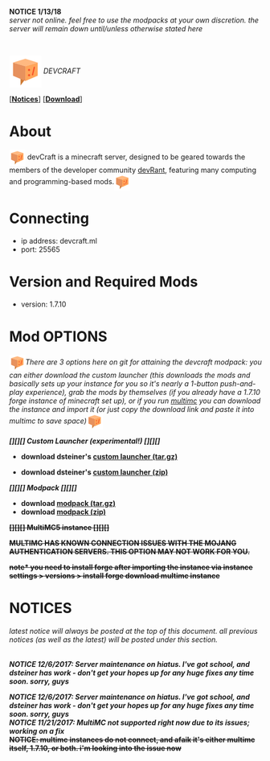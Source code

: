 <p><b>NOTICE 1/13/18</b><br />
<i> server not online. feel free to use the modpacks at your own discretion. the server will remain down until/unless otherwise stated here</i></p>
<br />
<p><img src="https://raw.githubusercontent.com/parkcitymedia/devCraft/master/devStuff/devcraft64.png" align="center"> <i>DEVCRAFT</i></p>
<p> [<b><a href="https://github.com/parkcitymedia/devCraft/blob/master/README.md#notices">Notices</a></b>] [<b><a href="https://github.com/parkcitymedia/devCraft/blob/master/README.md#mod-options">Download</a></b>]

# About
<img src="https://raw.githubusercontent.com/parkcitymedia/devCraft/master/devStuff/devcraft32.png" align="center"> devCraft is a minecraft server, designed to be geared towards the members of the developer community <a href="https://devrant.io">devRant</a>, featuring many computing and programming-based mods.<img src="https://raw.githubusercontent.com/parkcitymedia/devCraft/master/devStuff/devcraft32.png" align="center">

# Connecting
- ip address: devcraft.ml
- port: 25565

# Version and Required Mods
- version: 1.7.10

# Mod OPTIONS
<p><img src="https://raw.githubusercontent.com/parkcitymedia/devCraft/master/devStuff/devcraft32.png" align="center"><i>There are 3 options here on git for attaining the devcraft modpack: you can either download the custom launcher (this downloads the mods and basically sets up your instance for you so it's nearly a 1-button push-and-play experience), grab the mods by themselves (if you already have a 1.7.10 forge instance of minecraft set up), or if you run <a href="https://multimc.org/">multimc</a> you can download the instance and import it (or just copy the download link and paste it into multimc to save space)</b></i><img src="https://raw.githubusercontent.com/parkcitymedia/devCraft/master/devStuff/devcraft32.png" align="center"></p>
<p><b><i>[][][] Custom Launcher (experimental!) [][][]</i></p>

- download dsteiner's <a href="https://github.com/parkcitymedia/devCraft/raw/master/devStuff/CUSTOM-LAUNCHER.tar.gz">custom launcher (tar.gz)</a>

- download dsteiner's <a href ="https://github.com/parkcitymedia/devCraft/raw/master/devStuff/CUSTOM-LAUNCHER.zip">custom launcher (zip)</a>

<p><b><i>[][][] Modpack [][][]</p></b></i>

- download <a href="https://github.com/parkcitymedia/devCraft/raw/master/devStuff/mods.tar.gz">modpack (tar.gz)</a>
- download <a href ="https://github.com/parkcitymedia/devCraft/raw/master/devStuff/mods.zip">modpack (zip)</a>

~~[][][] MultiMC5 instance [][][]~~


~~MULTIMC HAS KNOWN CONNECTION ISSUES WITH THE MOJANG AUTHENTICATION SERVERS. THIS OPTION MAY NOT WORK FOR YOU.~~

~~note* you need to install forge after importing the instance via instance settings > versions > install forge
download multimc instance~~

# NOTICES
<h6>latest notice will <i>always</i> be posted at the top of this document. all previous notices (as well as the latest) will be posted under this section.</h6>

<b><i>NOTICE 12/6/2017: Server maintenance on hiatus. I've got school, and dsteiner has work - don't get your hopes up for any huge fixes any time soon. sorry, guys</i></b>

<b><i>NOTICE 12/6/2017: Server maintenance on hiatus. I've got school, and dsteiner has work - don't get your hopes up for any huge fixes any time soon. sorry, guys</i></b>
<br />
<i>NOTICE 11/21/2017: MultiMC not supported right now due to its issues; working on a fix</i>
<br />
<del>NOTICE: multimc instances do not connect, and afaik it's either multimc itself, 1.7.10, or both. i'm looking into the issue now</del>
